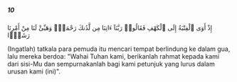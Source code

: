 ##### 10

<span class="ayah">إِذْ أَوَى ٱلْفِتْيَةُ إِلَى ٱلْكَهْفِ فَقَالُوا۟ رَبَّنَآ ءَاتِنَا مِن لَّدُنكَ رَحْمَةًۭ وَهَيِّئْ لَنَا مِنْ أَمْرِنَا رَشَدًۭا</span>

<span class="ayah_translation">(Ingatlah) tatkala para pemuda itu mencari tempat berlindung ke dalam gua, lalu mereka berdoa: "Wahai Tuhan kami, berikanlah rahmat kepada kami dari sisi-Mu dan sempurnakanlah bagi kami petunjuk yang lurus dalam urusan kami (ini)".</span>
